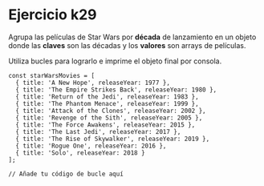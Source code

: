 # Ejercicio k29

Agrupa las películas de Star Wars por **década** de lanzamiento en un objeto donde las **claves** son las décadas y los **valores** son arrays de películas.

Utiliza bucles para lograrlo e imprime el objeto final por consola.

```
const starWarsMovies = [
  { title: 'A New Hope', releaseYear: 1977 },
  { title: 'The Empire Strikes Back', releaseYear: 1980 },
  { title: 'Return of the Jedi', releaseYear: 1983 },
  { title: 'The Phantom Menace', releaseYear: 1999 },
  { title: 'Attack of the Clones', releaseYear: 2002 },
  { title: 'Revenge of the Sith', releaseYear: 2005 },
  { title: 'The Force Awakens', releaseYear: 2015 },
  { title: 'The Last Jedi', releaseYear: 2017 },
  { title: 'The Rise of Skywalker', releaseYear: 2019 },
  { title: 'Rogue One', releaseYear: 2016 },
  { title: 'Solo', releaseYear: 2018 }
];

// Añade tu código de bucle aquí
```